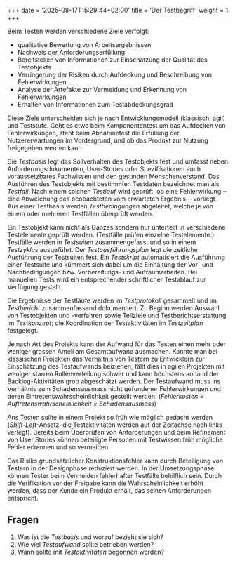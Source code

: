 +++
date = '2025-08-17T15:29:44+02:00'
title = 'Der Testbegriff'
weight = 1
+++

Beim Testen werden verschiedene Ziele verfolgt:

- qualitative Bewertung von Arbeitsergebnissen
- Nachweis der Anforderungserfüllung
- Bereitstellen von Informationen zur Einschätzung der Qualität des Testobjekts
- Verringerung der Risiken durch Aufdeckung und Beschreibung von Fehlerwirkungen
- Analyse der Artefakte zur Vermeidung und Erkennung von Fehlerwirkungen
- Erhalten von Informationen zum Testabdeckungsgrad

Diese Ziele unterscheiden sich je nach Entwicklungsmodell (klassisch, agil) und Teststufe. Geht es etwa beim Komponententest um das Aufdecken von Fehlerwirkungen, steht beim Abnahmetest die Erfüllung der Nutzererwartungen im Vordergrund, und ob das Produkt zur Nutzung freigegeben werden kann.

Die _Testbasis_ legt das Sollverhalten des Testobjekts fest und umfasst neben Anforderungsdokumenten, User-Stories oder Spezifikationen auch voraussetzbares Fachwissen und den gesunden Menschenverstand. Das Ausführen des Testobjekts mit bestimmten Testdaten bezeichnet man als _Testfall_. Nach einem solchen _Testlauf_ wird geprüft, ob eine Fehlerwirkung ‒ eine Abweichung des beobachteten vom erwarteten Ergebnis ‒ vorliegt. Aus einer Testbasis werden _Testbedingungen_ abgeleitet, welche je von einem oder mehreren Testfällen überprüft werden.

Ein Testobjekt kann nicht als Ganzes sondern nur unterteilt in verschiedene Testelemente geprüft werden. (Testfälle prüfen einzelne Testelemente.) Testfälle werden in _Testsuiten_ zusammengefasst und so in einem _Testzyklus_ ausgeführt. Der _Testausführungsplan_ legt die zeitliche Ausführung der Testsuiten fest. Ein _Testskript_ automatisiert die Ausführung einer Testsuite und kümmert sich dabei um die Einhaltung der Vor- und Nachbedingungen bzw. Vorbereitungs- und Aufräumarbeiten. Bei manuellen Tests wird ein entsprechender schriftlicher Testablauf zur Verfügung gestellt.

Die Ergebnisse der Testläufe werden im _Testprotokoll_ gesammelt und im _Testbericht_ zusammenfassend dokumentiert. Zu Beginn werden Auswahl von Testobjekten und -verfahren sowie Teilziele und Testberichtserstattung im _Testkonzept_; die Koordination der Testaktivitäten im _Testzeitplan_ festgelegt.

Je nach Art des Projekts kann der Aufwand für das Testen einen mehr oder weniger grossen Anteil am Gesamtaufwand ausmachen. Konnte man bei klassischen Projekten das Verhältnis von Testern zu Entwicklern zur Einschätzung des Testaufwands beiziehen, fällt dies in agilen Projekten mit weniger starren Rollenverteilung schwer und kann höchstens anhand der Backlog-Aktivitäten grob abgeschätzt werden. Der Testaufwand muss ins Verhältnis zum Schadensausmass nicht gefundener Fehlerwirkungen und deren Eintretenswahrscheinlichkeit gestellt werden. (_Fehlerkosten = Auftretenswahrscheinlichkeit × Schadensausmass_)

Ans Testen sollte in einem Projekt so früh wie möglich gedacht werden (_Shift-Left_-Ansatz: die Testaktivitäten werden auf der Zeitachse nach links verlegt). Bereits beim Überprüfen von Anforderungen und beim Refinement von User Stories können beteiligte Personen mit Testwissen früh mögliche Fehler erkennen und so vermeiden.

Das Risiko grundsätzlicher Konstruktionsfehler kann durch Beteiligung von Testern in der Designphase reduziert werden. In der Umsetzungsphase können Tester beim Vermeiden fehlerhafter Testfälle behilflich sein. Durch die Verifikation vor der Freigabe kann die Wahrscheinlichkeit erhöht werden, dass der Kunde ein Produkt erhält, das seinen Anforderungen entspricht.

## Fragen

1. Was ist die _Testbasis_ und worauf bezieht sie sich?
2. Wie viel _Testaufwand_ sollte betrieben werden?
3. Wann sollte mit _Testaktivitäten_ begonnen werden?
